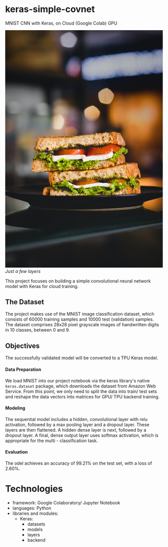 # keras-simple-covnet
MNIST CNN with Keras, on Cloud (Google Colab) GPU

!["Image of a toasted sandwich cut in half and stacked, showing lettuce, tomatoes, and cheese."](./images/eiliv-sonas-aceron-mAQZ3X_8_l0-unsplash.jpg "width=200")*Just a few layers*

This project focuses on building a simple convolutional neural network model with Keras for cloud training.

## The Dataset

The project makes use of the MNIST image classification dataset, which consists of 60000 training samples and 10000 test (validation) samples. The dataset comprises 28x28 pixel grayscale images of handwritten digits in 10 classes, between 0 and 9.

## Objectives

The successfully validated model will be converted to a TPU Keras model.

#### Data Preparation

We load MNIST into our project notebook via the keras library's native `keras.dataset` package, which downloads the dataset from Amazon Web Service. From this point, we only need to split the data into train/ test sets and reshape the data vectors into matrices for GPU/ TPU backend training.

#### Modeling

The sequential model includes a hidden, convolutional layer with relu activation, followed by a max pooling layer and a dropout layer. These layers are then flattened. A hidden dense layer is next, followed by a dropout layer. A final, dense output layer uses softmax activation, which is appropriate for the multi - classification task.

#### Evaluation


The odel achieves an accuracy of 99.21\% on the test set, with a loss of 2.60\%.

# Technologies
* framework: Google Colaboratory/ Jupyter Notebook
* languages: Python
* libraries and modules:
  - Keras:
    * datasets
    * models
    * layers
    * backend
